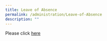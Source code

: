 ```yaml
---
title: Leave of Absence
permalink: /administration/Leave-of-Absence
description: ""
---
```

Please click [here](https://form.gov.sg/#!/60bf165946dcc80011856bf5)
